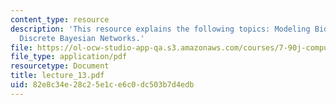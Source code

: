 ```yaml
---
content_type: resource
description: 'This resource explains the following topics: Modeling Biological Systems,
  Discrete Bayesian Networks.'
file: https://ol-ocw-studio-app-qa.s3.amazonaws.com/courses/7-90j-computational-functional-genomics-spring-2005/82e8c34e28c25e1ce6c0dc503b7d4edb_lecture_13.pdf
file_type: application/pdf
resourcetype: Document
title: lecture_13.pdf
uid: 82e8c34e-28c2-5e1c-e6c0-dc503b7d4edb
---
```

